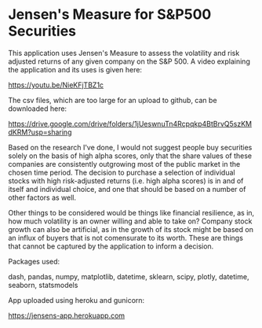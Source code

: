 # Jensen's Measure for S&P500 Securities

This application uses Jensen's Measure to assess the volatility and risk adjusted returns of any given company on the S&P 500. A video explaining the application and its uses is given here:

https://youtu.be/NieKFjTBZ1c

The csv files, which are too large for an upload to github, can be downloaded here:

https://drive.google.com/drive/folders/1jUeswnuTn4Rcpqkp4BtBrvQ5szKMdKRM?usp=sharing


Based on the research I've done, I would not suggest people buy securities solely on the basis of high alpha scores, only that the share values of these companies are consistently outgrowing most of the public market in the chosen time period. The decision to purchase a selection of individual stocks with high risk-adjusted returns (i.e. high alpha scores) is in and of itself and individual choice, and one that should be based on a number of other factors as well. 

Other things to be considered would be things like financial resilience, as in, how much volatility is an owner willing and able to take on? Company stock growth can also be artificial, as in the growth of its stock might be based on an influx of buyers that is not comensurate to its worth. These are things that cannot be captured by the application to inform a decision.


Packages used:

dash,
pandas,
numpy,
matplotlib,
datetime,
sklearn,
scipy,
plotly,
datetime,
seaborn,
statsmodels


App uploaded using heroku and gunicorn:

https://jensens-app.herokuapp.com
